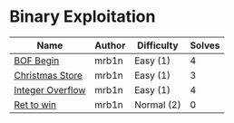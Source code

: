 # Binary Exploitation

| Name                                                       | Author           | Difficulty | Solves |
| ---------------------------------------------------------- | ---------------- | ---------- | ------ |
| [BOF Begin](bof-begin/)                                    | mrb1n            | Easy (1)   | 4      |
| [Christmas Store](christmas-store/)                        | mrb1n            | Easy (1)   | 3      |
| [Integer Overflow](integer-overflow/)                      | mrb1n            | Easy (1)   | 4      |
| [Ret to win](ret2win/)                                     | mrb1n            | Normal (2) | 0      |
